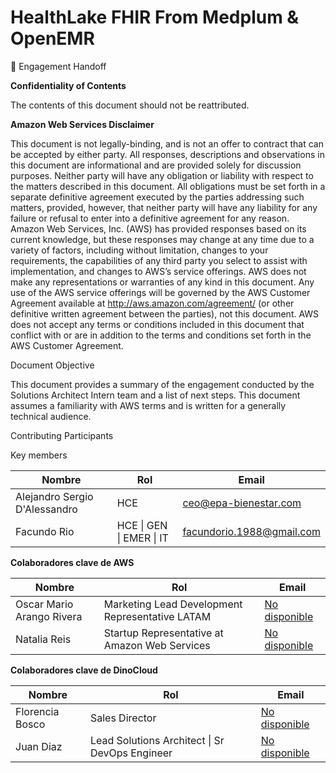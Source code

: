 # HealthLake FHIR From Medplum & OpenEMR

🔸 Engagement Handoff

<b>Confidentiality of Contents</b>

The contents of this document should not be reattributed.

<b>Amazon Web Services Disclaimer</b>

This document is not legally-binding, and is not an offer to contract that can be accepted by either party. All responses, descriptions and observations in this document are informational and are provided solely for discussion purposes. Neither party will have any obligation or liability with respect to the matters described in this document. All obligations must be set forth in a separate definitive agreement executed by the parties addressing such matters, provided, however, that neither party will have any liability for any failure or refusal to enter into a definitive agreement for any reason. Amazon Web Services, Inc. (AWS) has provided responses based on its current knowledge, but these responses may change at any time due to a variety of factors, including without limitation, changes to your requirements, the capabilities of any third party you select to assist with implementation, and changes to AWS’s service offerings. AWS does not make any representations or warranties of any kind in this document. Any use of the AWS service offerings will be governed by the AWS Customer Agreement available at http://aws.amazon.com/agreement/ (or other definitive written agreement between the parties), not this document. AWS does not accept any terms or conditions included in this document that conflict with or are in addition to the terms and conditions set forth in the AWS Customer Agreement.

Document Objective

This document provides a summary of the engagement conducted by the Solutions Architect Intern team and a list of next steps. This document assumes a familiarity with AWS terms and is written for a generally technical audience.

Contributing Participants

Key members

<table>
<thead>
<tr>
<th>Nombre</th>
<th>Rol</th>
<th>Email</th>
</tr>
</thead>
<tbody>
<tr>
<td>Alejandro Sergio D'Alessandro</td>
<td>HCE</td>
<td><a href="mailto:ceo@epa-bienestar.com">ceo@epa-bienestar.com</a></td>
</tr>
<tr>
<td>Facundo Rio</td>
<td>HCE | GEN | EMER | IT</td>
<td><a href="mailto:facundorio.1988@gmail.com">facundorio.1988@gmail.com</a></td>
</tr>
</tbody>
</table>

<b>Colaboradores clave de AWS</b>
<table>
<thead>
<tr>
<th>Nombre</th>
<th>Rol</th>
<th>Email</th>
</tr>
</thead>
<tbody>
<tr>
<td>Oscar Mario Arango Rivera</td>
<td>Marketing Lead Development Representative LATAM</td>
<td><a href="mailto:mail@example.com">No disponible</a></td>
</tr>
<tr>
<td>Natalia Reis</td>
<td>Startup Representative at Amazon Web Services</td>
<td><a href="mailto:mail@example.com">No disponible</a></td>
</tr>
</tbody>
</table>

<b>Colaboradores clave de DinoCloud</b>
<table>
<thead>
<tr>
<th>Nombre</th>
<th>Rol</th>
<th>Email</th>
</tr>
</thead>
<tbody>
<tr>
<td>Florencia Bosco</td>
<td>Sales Director</td>
<td><a href="mailto:mail@example.com">No disponible</a></td>
</tr>
<tr>
<td>Juan Diaz</td>
<td>Lead Solutions Architect | Sr DevOps Engineer</td>
<td><a href="mailto:mail@example.com">No disponible</a></td>
</tr>
</tbody>
</table>
